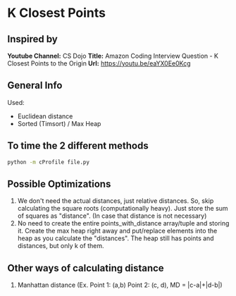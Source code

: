 # K Closest Points

## Inspired by

__Youtube Channel:__ CS Dojo 
__Title:__ Amazon Coding Interview Question - K Closest Points to the Origin
__Url:__ https://youtu.be/eaYX0Ee0Kcg

## General Info

Used:

* Euclidean distance
* Sorted (Timsort) / Max Heap

## To time the 2 different methods

```bash
python -m cProfile file.py
```

## Possible Optimizations

1. We don't need the actual distances, just relative distances. So, skip calculating the square roots (computationally heavy). Just store the sum of squares as "distance". (In case that distance is not necessary)
2. No need to create the entire points_with_distance array/tuple and storing it. Create the max heap right away and put/replace elements into the heap as you calculate the "distances". The heap still has points and distances, but only k of them.

## Other ways of calculating distance

1. Manhattan distance (Ex. Point 1: (a,b) Point 2: (c, d), MD = |c-a|+|d-b|)